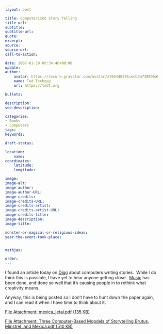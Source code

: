 ```yaml
---
layout: post

title: Computerized Story Telling
title-url:
subtitle:
subtitle-url:
quote:
excerpt:
source:
source-url:
call-to-action:

date: 2007-01-30 00:34:46+00:00
update:
author:
    avatar: https://secure.gravatar.com/avatar/a76b4d6291cecb3a738896a971bfb903?s=512&d=mp&r=g
    name: Ted Tschopp
    url: https://tedt.org

bullets:

description:
seo-description:

categories:
- Books
- Computers
tags:
keywords:

draft-status:

location:
    name:
coordinates:
    latitude:
    longitude:

image:
image-alt:
image-author:
image-author-URL:
image-credits:
image-credits-URL:
image-credits-artist:
image-credits-artist-URL:
image-credits-title:
image-description:
image-title:

monster-or-magical-or-religious-ideas:
year-the-event-took-place:


mathjax:

order:
---
```

I found an article today on [Digg](http://digg.com/software/Forget_1000_monkeys_could_a_PC_write_Shakespeare)&#160;about computers writing stories.&#160; While I do think this is possible, I have yet to hear anyone getting close.&#160; [Music](http://arts.ucsc.edu/faculty/cope/mp3page.htm) has been done, and done so well that it’s causing people in to rethink what creativity means.

Anyway, this is being posted so I don’t have to hunt down the paper again, and I can read it when I have time to think about it.

[File Attachment: mexica_jetai.pdf (135 KB)](http://www.tschopp.net/ted/mexica_jetai.pdf)

[File Attachment: Three Computer-Based Mopdels of Storytelling Brutus, Minstrel, and Mexica.pdf (510 KB)](http://www.tschopp.net/ted/Three_20Computer_2DBased_20Mopdels_20of_20Storytelling_20Brutus_2C_20Minstrel_2C_20and_20Mexica.pdf)